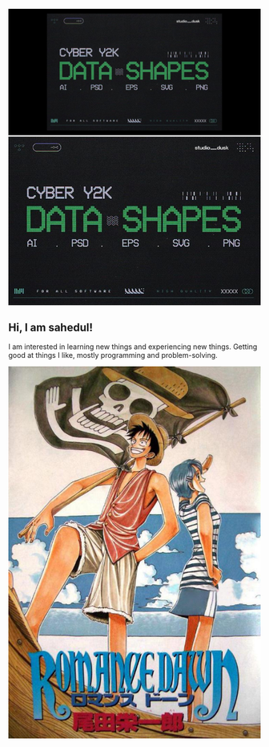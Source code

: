 <span align="center">![Header](./Untitled_design.png)</span>
![new_head](./Name.jpg)
## Hi, I am sahedul! 

I am interested in learning new things and experiencing new things. Getting good at things I like, mostly programming and problem-solving.

<span align="center">![cover](./t1xup2ds6n2d1.jpeg)</span>



